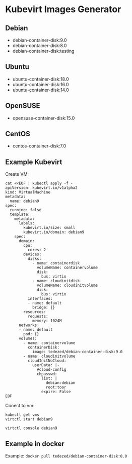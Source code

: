 # Kubevirt Images Generator

## Debian

- debian-container-disk:9.0
- debian-container-disk:8.0
- debian-container-disk:testing

## Ubuntu

- ubuntu-container-disk:18.0
- ubuntu-container-disk:16.0
- ubuntu-container-disk:14.0

## OpenSUSE

- opensuse-container-disk:15.0

## CentOS

- centos-container-disk:7.0

## Example Kubevirt

Create VM:

```
cat <<EOF | kubectl apply -f -
apiVersion: kubevirt.io/v1alpha2
kind: VirtualMachine
metadata:
  name: debian9
spec:
  running: false
  template:
    metadata:
      labels: 
        kubevirt.io/size: small
        kubevirt.io/domain: debian9
    spec:
      domain:
        cpu:
          cores: 2
        devices:
          disks:
            - name: containerdisk
              volumeName: containervolume
              disk:
                bus: virtio
            - name: cloudinitdisk
              volumeName: cloudinitvolume
              disk:
                bus: virtio
          interfaces:
          - name: default
            bridge: {}
        resources:
          requests:
            memory: 1024M
      networks:
      - name: default
        pod: {}
      volumes:
        - name: containervolume
          containerDisk:
            image: tedezed/debian-container-disk:9.0
        - name: cloudinitvolume
          cloudInitNoCloud:
            userData: |-
              #cloud-config
              chpasswd:
                list: |
                  debian:debian
                  root:toor
                expire: False
EOF
```
Conect to vm:
```
kubectl get vms
virtctl start debian9

virtctl console debian9
```

## Example in docker

Example: `docker pull tedezed/debian-container-disk:8.0`